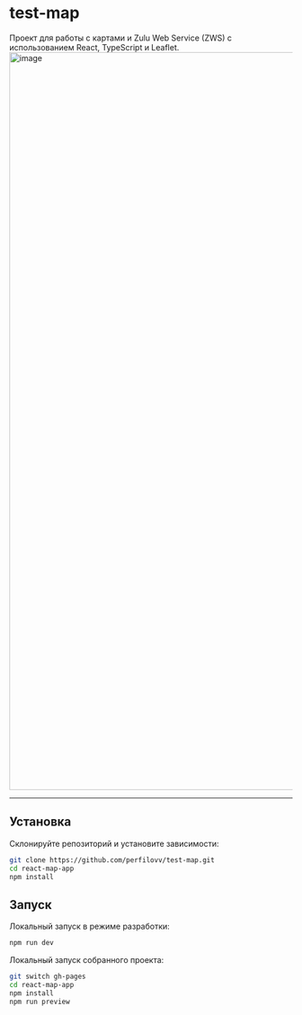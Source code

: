 # test-map

Проект для работы с картами и Zulu Web Service (ZWS) с использованием React, TypeScript и Leaflet.
<img width="2559" height="1313" alt="image" src="https://github.com/user-attachments/assets/3ea99fe8-938e-4c01-8bbf-92ae552af578" />

---

##  Установка

Склонируйте репозиторий и установите зависимости:

```bash
git clone https://github.com/perfilovv/test-map.git
cd react-map-app
npm install
```

##  Запуск

Локальный запуск в режиме разработки:

```bash
npm run dev
```

Локальный запуск собранного проекта:

```bash
git switch gh-pages
cd react-map-app
npm install
npm run preview
```
